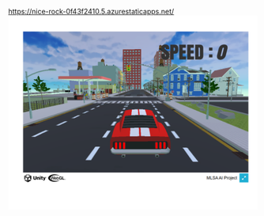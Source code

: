 https://nice-rock-0f43f2410.5.azurestaticapps.net/
<img src="https://github.com/NAry-Byun/mlsaaiproject/blob/main/Screenshot%202024-04-08%20232225.png?raw=true">
